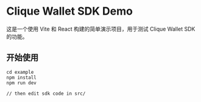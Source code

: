 # Clique Wallet SDK Demo

这是一个使用 Vite 和 React 构建的简单演示项目，用于测试 Clique Wallet SDK 的功能。

## 开始使用

```
cd example
npm install
npm run dev

// then edit sdk code in src/ 
```
